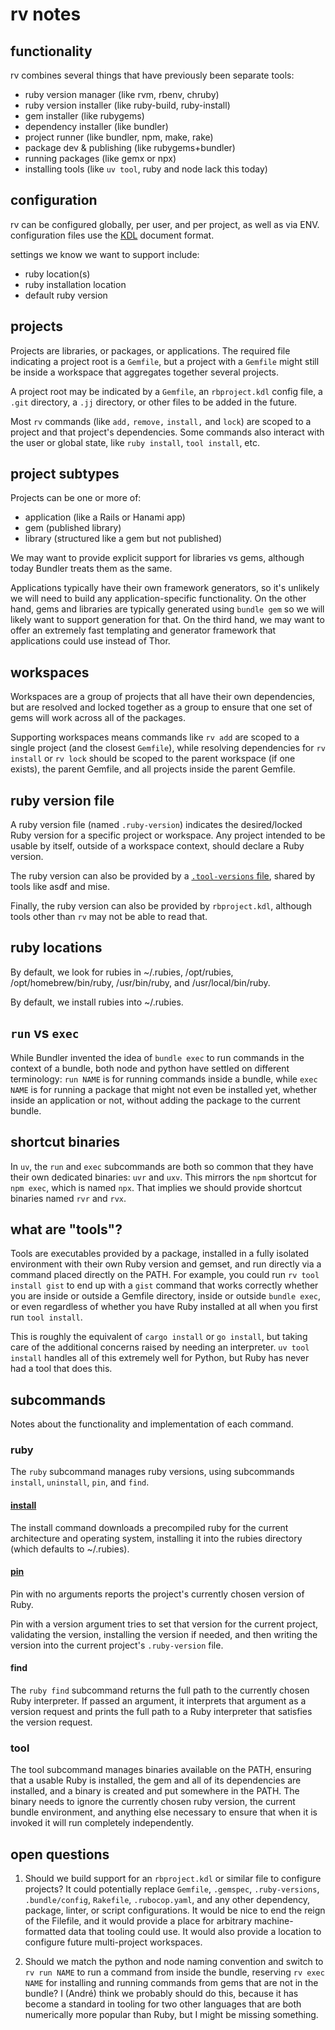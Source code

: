# rv notes

## functionality

rv combines several things that have previously been separate tools:

- ruby version manager (like rvm, rbenv, chruby)
- ruby version installer (like ruby-build, ruby-install)
- gem installer (like rubygems)
- dependency installer (like bundler)
- project runner (like bundler, npm, make, rake)
- package dev & publishing (like rubygems+bundler)
- running packages (like gemx or npx)
- installing tools (like `uv tool`, ruby and node lack this today)

## configuration

rv can be configured globally, per user, and per project, as well as via ENV. configuration files use the [KDL](https://kdl.dev) document format.

settings we know we want to support include:

- ruby location(s)
- ruby installation location
- default ruby version

## projects

Projects are libraries, or packages, or applications. The required file indicating a project root is a `Gemfile`, but a project with a `Gemfile` might still be inside a workspace that aggregates together several projects.

A project root may be indicated by a `Gemfile`, an `rbproject.kdl` config file, a `.git` directory, a `.jj` directory, or other files to be added in the future.

Most `rv` commands (like `add,` `remove,` `install,` and `lock`) are scoped to a project and that project's dependencies. Some commands also interact with the user or global state, like `ruby install`, `tool install`, etc.

## project subtypes

Projects can be one or more of:

- application (like a Rails or Hanami app)
- gem (published library)
- library (structured like a gem but not published)

We may want to provide explicit support for libraries vs gems, although today Bundler treats them as the same.

Applications typically have their own framework generators, so it's unlikely we will need to build any application-specific functionality. On the other hand, gems and libraries are typically generated using `bundle gem` so we will likely want to support generation for that. On the third hand, we may want to offer an extremely fast templating and generator framework that applications could use instead of Thor.

## workspaces

Workspaces are a group of projects that all have their own dependencies, but are resolved and locked together as a group to ensure that one set of gems will work across all of the packages.

Supporting workspaces means commands like `rv add` are scoped to a single project (and the closest `Gemfile`), while resolving dependencies for `rv install` or `rv lock` should be scoped to the parent workspace (if one exists), the parent Gemfile, and all projects inside the parent Gemfile.

## ruby version file

A ruby version file (named `.ruby-version`) indicates the desired/locked Ruby version for a specific project or workspace. Any project intended to be usable by itself, outside of a workspace context, should declare a Ruby version.

The ruby version can also be provided by a [`.tool-versions` file](https://asdf-vm.com/manage/configuration.html#tool-versions), shared by tools like asdf and mise.

Finally, the ruby version can also be provided by `rbproject.kdl`, although tools other than `rv` may not be able to read that.

## ruby locations

By default, we look for rubies in ~/.rubies, /opt/rubies, /opt/homebrew/bin/ruby, /usr/bin/ruby, and /usr/local/bin/ruby.

By default, we install rubies into ~/.rubies.

## `run` vs `exec`

While Bundler invented the idea of `bundle exec` to run commands in the context of a bundle, both node and python have settled on different terminology: `run NAME` is for running commands inside a bundle, while `exec NAME` is for running a package that might not even be installed yet, whether inside an application or not, without adding the package to the current bundle.

## shortcut binaries

In `uv`, the `run` and `exec` subcommands are both so common that they have their own dedicated binaries: `uvr` and `uxv`. This mirrors the `npm` shortcut for `npm exec`, which is named `npx`. That implies we should provide shortcut binaries named `rvr` and `rvx`.

## what are "tools"?

Tools are executables provided by a package, installed in a fully isolated environment with their own Ruby version and gemset, and run directly via a command placed directly on the PATH. For example, you could run `rv tool install gist` to end up with a `gist` command that works correctly whether you are inside or outside a Gemfile directory, inside or outside `bundle exec`, or even regardless of whether you have Ruby installed at all when you first run `tool install`.

This is roughly the equivalent of `cargo install` or `go install`, but taking care of the additional concerns raised by needing an interpreter. `uv tool install` handles all of this extremely well for Python, but Ruby has never had a tool that does this.

## subcommands

Notes about the functionality and implementation of each command.

### ruby

The `ruby` subcommand manages ruby versions, using subcommands `install`, `uninstall`, `pin`, and `find`.

#### [install](/docs/rv/ruby/install.md)

The install command downloads a precompiled ruby for the current architecture and operating system, installing it into the rubies directory (which defaults to ~/.rubies).

#### [pin](/docs/rv/ruby/pin.md)

Pin with no arguments reports the project's currently chosen version of Ruby.

Pin with a version argument tries to set that version for the current project, validating the version, installing the version if needed, and then writing the version into the current project's `.ruby-version` file.

#### find

The `ruby find` subcommand returns the full path to the currently chosen Ruby interpreter. If passed an argument, it interprets that argument as a version request and prints the full path to a Ruby interpreter that satisfies the version request.

### tool

The tool subcommand manages binaries available on the PATH, ensuring that a usable Ruby is installed, the gem and all of its dependencies are installed, and a binary is created and put somewhere in the PATH. The binary needs to ignore the currently chosen ruby version, the current bundle environment, and anything else necessary to ensure that when it is invoked it will run completely independently.

## open questions

1. Should we build support for an `rbproject.kdl` or similar file to configure projects? It could potentially replace `Gemfile`, `.gemspec`, `.ruby-versions`, `.bundle/config`, `Rakefile`, `.rubocop.yaml`, and any other dependency, package, linter, or script configurations. It would be nice to end the reign of the Filefile, and it would provide a place for arbitrary machine-formatted data that tooling could use. It would also provide a location to configure future multi-project workspaces.

2. Should we match the python and node naming convention and switch to `rv run NAME` to run a command from inside the bundle, reserving `rv exec NAME` for installing and running commands from gems that are not in the bundle? I (André) think we probably should do this, because it has become a standard in tooling for two other languages that are both numerically more popular than Ruby, but I might be missing something.
